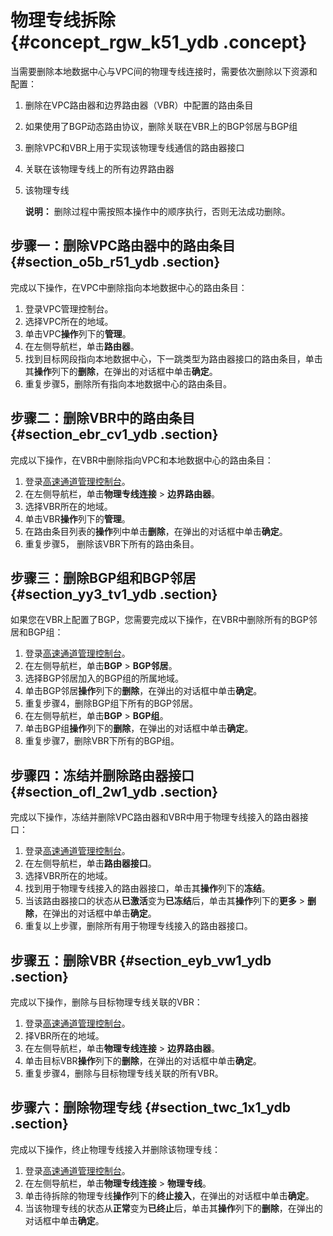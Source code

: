 # 物理专线拆除 {#concept_rgw_k51_ydb .concept}

当需要删除本地数据中心与VPC间的物理专线连接时，需要依次删除以下资源和配置：

1.  删除在VPC路由器和边界路由器（VBR）中配置的路由条目
2.  如果使用了BGP动态路由协议，删除关联在VBR上的BGP邻居与BGP组
3.  删除VPC和VBR上用于实现该物理专线通信的路由器接口
4.  关联在该物理专线上的所有边界路由器
5.  该物理专线

    **说明：** 删除过程中需按照本操作中的顺序执行，否则无法成功删除。


## 步骤一：删除VPC路由器中的路由条目 {#section_o5b_r51_ydb .section}

完成以下操作，在VPC中删除指向本地数据中心的路由条目：

1.  登录VPC管理控制台。
2.  选择VPC所在的地域。
3.  单击VPC**操作**列下的**管理**。
4.  在左侧导航栏，单击**路由器**。
5.  找到目标网段指向本地数据中心，下一跳类型为路由器接口的路由条目，单击其**操作**列下的**删除**，在弹出的对话框中单击**确定**。
6.  重复步骤5，删除所有指向本地数据中心的路由条目。

## 步骤二：删除VBR中的路由条目 {#section_ebr_cv1_ydb .section}

完成以下操作，在VBR中删除指向VPC和本地数据中心的路由条目：

1.  登录[高速通道管理控制台](https://vpc.console.aliyun.com/expressConnect#/connection/cn-hangzhou/list)。
2.  在左侧导航栏，单击**物理专线连接** \> **边界路由器**。
3.  选择VBR所在的地域。
4.  单击VBR**操作**列下的**管理**。
5.  在路由条目列表的**操作**列中单击**删除**，在弹出的对话框中单击**确定**。
6.  重复步骤5， 删除该VBR下所有的路由条目。

## 步骤三：删除BGP组和BGP邻居 {#section_yy3_tv1_ydb .section}

如果您在VBR上配置了BGP，您需要完成以下操作，在VBR中删除所有的BGP邻居和BGP组：

1.  登录[高速通道管理控制台](https://vpc.console.aliyun.com/expressConnect#/connection/cn-hangzhou/list)。
2.  在左侧导航栏，单击**BGP** \> **BGP邻居**。
3.  选择BGP邻居加入的BGP组的所属地域。
4.  单击BGP邻居**操作**列下的**删除**，在弹出的对话框中单击**确定**。
5.  重复步骤4，删除BGP组下所有的BGP邻居。
6.  在左侧导航栏，单击**BGP** \> **BGP组**。
7.  单击BGP组**操作**列下的**删除**，在弹出的对话框中单击**确定**。
8.  重复步骤7，删除VBR下所有的BGP组。

## 步骤四：冻结并删除路由器接口 {#section_ofl_2w1_ydb .section}

完成以下操作，冻结并删除VPC路由器和VBR中用于物理专线接入的路由器接口：

1.  登录[高速通道管理控制台](https://vpc.console.aliyun.com/expressConnect#/connection/cn-hangzhou/list)。
2.  在左侧导航栏，单击**路由器接口**。
3.  选择VBR所在的地域。
4.  找到用于物理专线接入的路由器接口，单击其**操作**列下的**冻结**。
5.  当该路由器接口的状态从**已激活**变为**已冻结**后，单击其**操作**列下的**更多** \> **删除**，在弹出的对话框中单击**确定**。
6.  重复以上步骤，删除所有用于物理专线接入的路由器接口。

## 步骤五：删除VBR {#section_eyb_vw1_ydb .section}

完成以下操作，删除与目标物理专线关联的VBR：

1.  登录[高速通道管理控制台](https://vpc.console.aliyun.com/expressConnect#/connection/cn-hangzhou/list)。
2.  择VBR所在的地域。
3.  在左侧导航栏，单击**物理专线连接** \> **边界路由器**。
4.  单击目标VBR**操作**列下的**删除**，在弹出的对话框中单击**确定**。
5.  重复步骤4，删除与目标物理专线关联的所有VBR。

## 步骤六：删除物理专线 {#section_twc_1x1_ydb .section}

完成以下操作，终止物理专线接入并删除该物理专线：

1.  登录[高速通道管理控制台](https://vpc.console.aliyun.com/expressConnect#/connection/cn-hangzhou/list)。
2.  在左侧导航栏，单击**物理专线连接** \> **物理专线**。
3.  单击待拆除的物理专线**操作**列下的**终止接入**，在弹出的对话框中单击**确定**。
4.  当该物理专线的状态从**正常**变为**已终止**后，单击其**操作**列下的**删除**，在弹出的对话框中单击**确定**。

